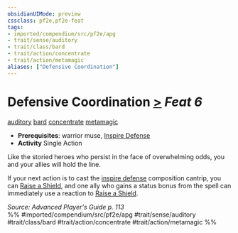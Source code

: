 ```yaml
---
obsidianUIMode: preview
cssclass: pf2e,pf2e-feat
tags:
- imported/compendium/src/pf2e/apg
- trait/sense/auditory
- trait/class/bard
- trait/action/concentrate
- trait/action/metamagic
aliases: ["Defensive Coordination"]
---
```

# Defensive Coordination  [>](chapter-9-playing-the-game.md#Actions "Single Action") *Feat 6*  
[auditory](auditory.md)  [bard](rules/traits/bard.md)  [concentrate](concentrate.md)  [metamagic](metamagic.md)  

- **Prerequisites**: warrior muse, [Inspire Defense](inspire-defense.md)
- **Activity** Single Action

Like the storied heroes who persist in the face of overwhelming odds, you and your allies will hold the line.

If your next action is to cast the [inspire defense](../spells/inspire-defense.md) composition cantrip, you can [Raise a Shield](raise-a-shield.md), and one ally who gains a status bonus from the spell can immediately use a reaction to [Raise a Shield](raise-a-shield.md).

*Source: Advanced Player's Guide p. 113*  
%% #imported/compendium/src/pf2e/apg #trait/sense/auditory #trait/class/bard #trait/action/concentrate #trait/action/metamagic %%